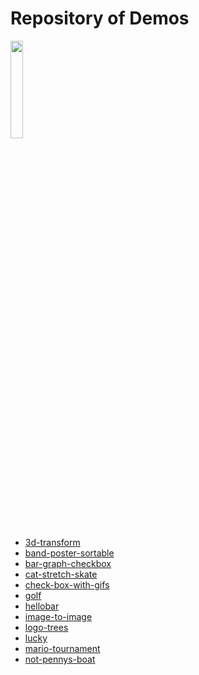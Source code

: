 <h1>Repository of Demos</h1>
<img style="width: 20%" src="Ω-images/logo-flat.png">
<ul>
<li>
 <a href="https://am-c.github.io/art-project/3d-transform/"> 3d-transform</a>
</li>
<li>
<a href="https://am-c.github.io/art-project/band-poster-sortable/">band-poster-sortable </a>
</li>
<li>
<a href="https://am-c.github.io/art-project/bar-graph-checkbox/">bar-graph-checkbox</a>
</li>
<li>
<a href="https://am-c.github.io/art-project/cat-stretch-skate/">cat-stretch-skate</a>
</li>
<li>
<a href="https://am-c.github.io/art-project/check-box-with-gifs/">check-box-with-gifs</a>
</li>
<li>
<a href="https://am-c.github.io/art-project/golf/">golf</a>
</li>
<li>
<a href="https://am-c.github.io/art-project/hellobar/">hellobar</a>
 </li>
<li>
<a href="https://am-c.github.io/art-project/image-to-image/">image-to-image</a>
</li>
<li>
<a href="https://am-c.github.io/art-project/logo-trees/">logo-trees</a>
</li>
<li>
<a href="https://am-c.github.io/art-project/lucky/">lucky</a>
</li>
<li>
<a href="https://am-c.github.io/art-project/mario-tournament/">mario-tournament</a>
</li>
<li>
<a href="https://am-c.github.io/art-project/not-pennys-boat/">not-pennys-boat</a>
</li>
</ul>
